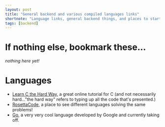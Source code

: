 ```yaml
---
layout: post
title: "General backend and various compiled languages links"
shortnote: "Language links, general backend things, and places to start getting a sense of backend computing."
tags: [backend]
---
```


# If nothing else, bookmark these...
*nothing here yet!*

# Languages
* [Learn C the Hard Way](http://c.learncodethehardway.org/book/), a great online tutorial for C (and not necessarily hard..."the hard way" refers to typing up all the code that's presented.)
* [RosettaCode](http://rosettacode.org/wiki/Rosetta_Code), a place to see different languages solving the same problems!
* [Go](https://golang.org/doc/), a very very cool language developed by Google and currently taking off. 
